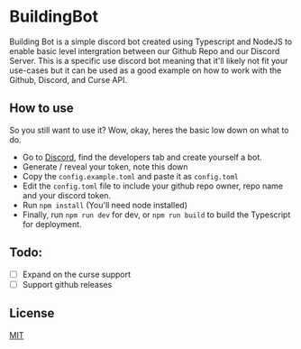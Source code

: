 # BuildingBot
Building Bot is a simple discord bot created using Typescript and NodeJS to enable basic level intergration between our Github Repo and our Discord Server. This is a specific use discord bot meaning that it'll likely not fit your use-cases but it can be used as a good example on how to work with the Github, Discord, and Curse API.

## How to use
So you still want to use it? Wow, okay, heres the basic low down on what to do.

- Go to [Discord](discord.com), find the developers tab and create yourself a bot.
- Generate / reveal your token, note this down
- Copy the `config.example.toml` and paste it as `config.toml`
- Edit the `config.toml` file to include your github repo owner, repo name and your discord token.
- Run `npm install` (You'll need node installed)
- Finally, run `npm run dev` for dev, or `npm run build` to build the Typescript for deployment.

## Todo: 
- [ ] Expand on the curse support
- [ ] Support github releases

## License
[MIT](LICENSE)
